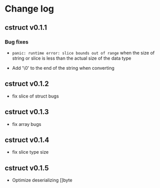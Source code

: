 # Change log

## cstruct v0.1.1

### Bug fixes

* `panic: runtime error: slice bounds out of range` when the size of string or slice is
less than the actual size of the data type

* Add '\0' to the end of the string when converting

## cstruct v0.1.2

* fix slice of struct bugs

## cstruct v0.1.3

* fix array bugs

## cstruct v0.1.4

* fix slice type size

## cstruct v0.1.5

* Optimize deserializing []byte
